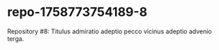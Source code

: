 # repo-1758773754189-8
Repository #8: Titulus admiratio adeptio pecco vicinus adeptio advenio terga.

